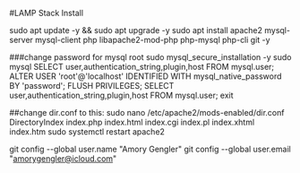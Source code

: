 #LAMP Stack Install

sudo apt update -y && sudo apt upgrade -y
sudo apt install apache2 mysql-server mysql-client php libapache2-mod-php php-mysql php-cli git -y

###change password for mysql root
sudo mysql_secure_installation -y
sudo mysql
SELECT user,authentication_string,plugin,host FROM mysql.user;
ALTER USER 'root'@'localhost' IDENTIFIED WITH mysql_native_password BY 'password';
FLUSH PRIVILEGES;
SELECT user,authentication_string,plugin,host FROM mysql.user;
exit

##change dir.conf to this:
sudo nano /etc/apache2/mods-enabled/dir.conf
<IfModule mod_dir.c>
    DirectoryIndex index.php index.html index.cgi index.pl index.xhtml index.htm
</IfModule>
sudo systemctl restart apache2

git config --global user.name "Amory Gengler"
git config --global user.email "amorygengler@icloud.com"
